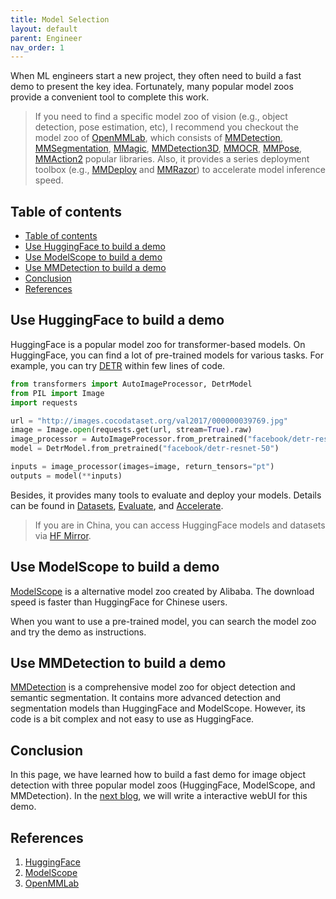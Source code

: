 ```yaml
---
title: Model Selection
layout: default
parent: Engineer
nav_order: 1
---
```


When ML engineers start a new project, they often need to build a fast demo to present the key idea. Fortunately, many popular model zoos provide a convenient tool to complete this work.

> If you need to find a specific model zoo of vision (e.g., object detection, pose estimation, etc), I recommend you checkout the model zoo of [OpenMMLab](https://platform.openmmlab.com/modelzoo/), which consists of [MMDetection](https://github.com/open-mmlab/mmdetection), [MMSegmentation](https://github.com/open-mmlab/mmsegmentation), [MMagic](https://github.com/open-mmlab/mmagic), [MMDetection3D](https://github.com/open-mmlab/mmdetection3d), [MMOCR](https://github.com/open-mmlab/mmocr), [MMPose](https://github.com/open-mmlab/mmpose), [MMAction2](https://github.com/open-mmlab/mmaction2) popular libraries. Also, it provides a series deployment toolbox (e.g., [MMDeploy](https://github.com/open-mmlab/mmdeploy) and [MMRazor](https://github.com/open-mmlab/mmrazor)) to accelerate model inference speed. 

## Table of contents
- [Table of contents](#table-of-contents)
- [Use HuggingFace to build a demo](#use-huggingface-to-build-a-demo)
- [Use ModelScope to build a demo](#use-modelscope-to-build-a-demo)
- [Use MMDetection to build a demo](#use-mmdetection-to-build-a-demo)
- [Conclusion](#conclusion)
- [References](#references)

## Use HuggingFace to build a demo
HuggingFace is a popular model zoo for transformer-based models. On HuggingFace, you can find a lot of pre-trained models for various tasks. For example, you can try [DETR](https://huggingface.co/facebook/detr-resnet-50) within few lines of code.

```python
from transformers import AutoImageProcessor, DetrModel
from PIL import Image
import requests

url = "http://images.cocodataset.org/val2017/000000039769.jpg"
image = Image.open(requests.get(url, stream=True).raw)
image_processor = AutoImageProcessor.from_pretrained("facebook/detr-resnet-50")
model = DetrModel.from_pretrained("facebook/detr-resnet-50")

inputs = image_processor(images=image, return_tensors="pt")
outputs = model(**inputs)
```
Besides, it provides many tools to evaluate and deploy your models. Details can be found in [Datasets](https://huggingface.co/docs/datasets/index), [Evaluate](https://huggingface.co/docs/evaluate/index), and [Accelerate](https://huggingface.co/docs/accelerate).

> If you are in China, you can access HuggingFace models and datasets via [HF Mirror](https://hf-mirror.com/). 

## Use ModelScope to build a demo
[ModelScope](https://modelscope.cn/my/overview) is a alternative model zoo created by Alibaba. The download speed is faster than HuggingFace for Chinese users.

When you want to use a pre-trained model, you can search the model zoo and try the demo as instructions.

## Use MMDetection to build a demo
[MMDetection](https://github.com/open-mmlab/mmdetection) is a comprehensive model zoo for object detection and semantic segmentation. It contains more advanced detection and segmentation models than HuggingFace and ModelScope. However, its code is a bit complex and not easy to use as HuggingFace.

## Conclusion
In this page, we have learned how to build a fast demo for image object detection with three popular model zoos (HuggingFace, ModelScope, and MMDetection). In the [next blog](https://jason-cs18.github.io/ml-engineering/web_demo.html), we will write a interactive webUI for this demo.

## References
1. [HuggingFace](https://huggingface.co/)
2. [ModelScope](https://modelscope.cn/)
3. [OpenMMLab](https://platform.openmmlab.com/modelzoo/)